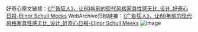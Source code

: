 好奇心原文链接：[《广告狂人》，让60年前的现代风格家具性感无比_设计_好奇心日报-Elinor Schull Meeks](https://www.qdaily.com/articles/8453.html)
WebArchive归档链接：[《广告狂人》，让60年前的现代风格家具性感无比_设计_好奇心日报-Elinor Schull Meeks](http://web.archive.org/web/20190623152905/https://www.qdaily.com/articles/8453.html)
![image](http://ww3.sinaimg.cn/large/007d5XDpgy1g3vd7bodlpj30u05cbnpd)